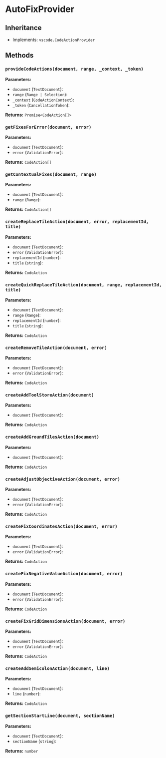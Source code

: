 # AutoFixProvider

## Inheritance

- Implements: `vscode.CodeActionProvider`

## Methods

### `provideCodeActions(document, range, _context, _token)`

**Parameters:**

- `document` (`TextDocument`): 
- `range` (`Range | Selection`): 
- `_context` (`CodeActionContext`): 
- `_token` (`CancellationToken`): 

**Returns:** `Promise<CodeAction[]>`

### `getFixesForError(document, error)`

**Parameters:**

- `document` (`TextDocument`): 
- `error` (`ValidationError`): 

**Returns:** `CodeAction[]`

### `getContextualFixes(document, range)`

**Parameters:**

- `document` (`TextDocument`): 
- `range` (`Range`): 

**Returns:** `CodeAction[]`

### `createReplaceTileAction(document, error, replacementId, title)`

**Parameters:**

- `document` (`TextDocument`): 
- `error` (`ValidationError`): 
- `replacementId` (`number`): 
- `title` (`string`): 

**Returns:** `CodeAction`

### `createQuickReplaceTileAction(document, range, replacementId, title)`

**Parameters:**

- `document` (`TextDocument`): 
- `range` (`Range`): 
- `replacementId` (`number`): 
- `title` (`string`): 

**Returns:** `CodeAction`

### `createRemoveTileAction(document, error)`

**Parameters:**

- `document` (`TextDocument`): 
- `error` (`ValidationError`): 

**Returns:** `CodeAction`

### `createAddToolStoreAction(document)`

**Parameters:**

- `document` (`TextDocument`): 

**Returns:** `CodeAction`

### `createAddGroundTilesAction(document)`

**Parameters:**

- `document` (`TextDocument`): 

**Returns:** `CodeAction`

### `createAdjustObjectiveAction(document, error)`

**Parameters:**

- `document` (`TextDocument`): 
- `error` (`ValidationError`): 

**Returns:** `CodeAction`

### `createFixCoordinatesAction(document, error)`

**Parameters:**

- `document` (`TextDocument`): 
- `error` (`ValidationError`): 

**Returns:** `CodeAction`

### `createFixNegativeValueAction(document, error)`

**Parameters:**

- `document` (`TextDocument`): 
- `error` (`ValidationError`): 

**Returns:** `CodeAction`

### `createFixGridDimensionsAction(document, error)`

**Parameters:**

- `document` (`TextDocument`): 
- `error` (`ValidationError`): 

**Returns:** `CodeAction`

### `createAddSemicolonAction(document, line)`

**Parameters:**

- `document` (`TextDocument`): 
- `line` (`number`): 

**Returns:** `CodeAction`

### `getSectionStartLine(document, sectionName)`

**Parameters:**

- `document` (`TextDocument`): 
- `sectionName` (`string`): 

**Returns:** `number`


